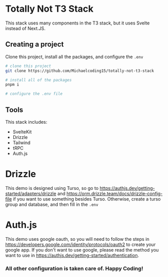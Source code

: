 # Totally Not T3 Stack
This stack uses many components in the T3 stack, but it uses Svelte instead of Next.JS.

## Creating a project
Clone this project, install all the packages, and configure the `.env`

```bash
# clone this project
git clone https://github.com/Michaelcoding15/totally-not-t3-stack

# install all of the packages
pnpm i

# configure the .env file
```

## Tools
This stack includes:
- SvelteKit
- Drizzle
- Tailwind
- tRPC
- Auth.js

# Drizzle
This demo is designed using Turso, so go to https://authjs.dev/getting-started/adapters/drizzle and https://orm.drizzle.team/docs/drizzle-config-file if you want to use something besides Turso. Otherwise, create a turso group and database, and then fill in the `.env`

# Auth.js
This demo uses google oauth, so you will need to follow the steps in https://developers.google.com/identity/protocols/oauth2 to create your google app. If you don't want to use google, please read the method you want to use in https://authjs.dev/getting-started/authentication.

### All other configuration is taken care of. Happy Coding!